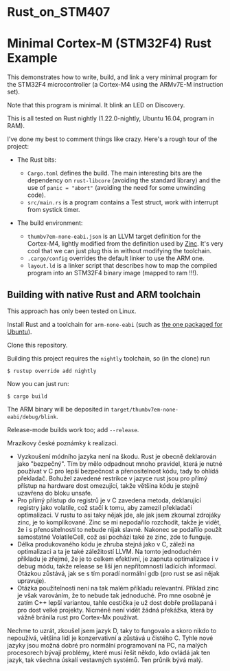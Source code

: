 # Rust_on_STM407

Minimal Cortex-M (STM32F4) Rust Example
=======================================

This demonstrates how to write, build, and link a very minimal program for the
STM32F4 microcontroller (a Cortex-M4 using the ARMv7E-M instruction set).

Note that this program is minimal.  It blink an LED on Discovery.

This is all tested on Rust nightly (1.22.0-nightly, Ubuntu 16.04, program in RAM).

I've done my best to comment things like crazy.  Here's a rough tour of the
project:

- The Rust bits:
  - `Cargo.toml` defines the build.  The main interesting bits are the
    dependency on `rust-libcore` (avoiding the standard library) and the use of
    `panic = "abort"` (avoiding the need for some unwinding code).
  - `src/main.rs` is a program contains a Test struct, work with interrupt
     from systick timer.

- The build environment:
  - `thumbv7em-none-eabi.json` is an LLVM target definition for the Cortex-M4,
    lightly modified from the definition used by [Zinc](http://zinc.rs).  It's
    very cool that we can just plug this in without modifying the toolchain.
  - `.cargo/config` overrides the default linker to use the ARM one.
  - `layout.ld` is a linker script that describes how to map the compiled
    program into an STM32F4 binary image (mapped to ram !!!).

## Building with native Rust and ARM toolchain

This approach has only been tested on Linux.

Install Rust and a toolchain for `arm-none-eabi` (such as [the one packaged for
Ubuntu](https://launchpad.net/gcc-arm-embedded)).

Clone this repository.

Building this project requires the `nightly` toolchain, so (in the clone) run

    $ rustup override add nightly

Now you can just run:

    $ cargo build

The ARM binary will be deposited in `target/thumbv7em-none-eabi/debug/blink`.

Release-mode builds work too; add `--release`.

Mrazíkovy české poznámky k realizaci.

- Vyzkoušení módního jazyka není na škodu. Rust je obecně deklarován jako "bezpečný".
  Tím by mělo odpadnout mnoho pravidel, která je nutné používat v C pro lepší bezpečnost
  a přenositelnost kódu, tady to ohlídá překladač. Bohužel zavedené restrikce v jazyce
  rust jsou pro přímý přístup na hardware dost omezující, takže většina kódu je stejně
  uzavřena do bloku unsafe.
- Pro přímý přístup do registrů je v C zavedena metoda, deklarující registry jako volatile,
  což stačí k tomu, aby zamezil překladači optimalizaci. V rustu to asi taky nějak jde,
  ale jak jsem zkoumal zdrojáky zinc, je to komplikované. Zinc se mi nepodařilo rozchodit,
  takže je vidět, že i s přenositelností to nebude nijak slavné. Nakonec se podařilo
  použít samostatné VolatileCell, což asi pochází také ze zinc, zde to funguje.
- Délka produkovaného kódu je zhruba stejná jako v C, záleží na optimalizaci a ta je také
  záležitostí LLVM. Na tomto jednoduchém příkladu je zřejmé, že je to celkem efektivní,
  je zapnuta optimalizace i v debug módu, takže release se liší jen nepřítomností ladících
  informací. Otázkou zůstává, jak se s tím poradí normální gdb (pro rust se asi nějak upravuje).
- Otázka použitelnosti není na tak malém příkladu relevantní. Příklad zinc je však varováním,
  že to nebude tak jednoduché. Pro mne osobně je zatím C++ lepší variantou, tahle cestička
  je už dost dobře prošlapaná i pro dost velké projekty. Nicméně není vidět žádná překážka,
  která by vážně bránila rust pro Cortex-Mx používat.

Nechme to uzrát, zkoušel jsem jazyk D, taky to fungovalo a skoro nikdo to nepoužívá,
většina lidí je konzervativní a zůstává u čistého C. Tyhle nové jazyky jsou možná dobré
pro normální programovaní na PC, na malých procesorech bývají problémy, které musí řešit
někdo, kdo ovládá jak ten jazyk, tak všechna úskalí vestavných systémů. Ten průnik
bývá malý.
